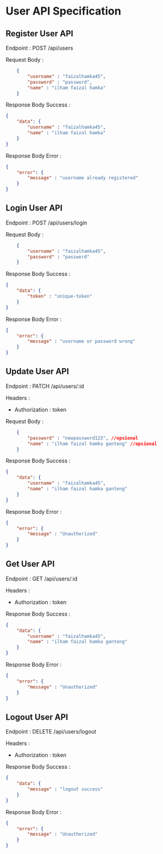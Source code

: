 # User API Specification

## Register User API
Endpoint : POST /api/users

Request Body :
```json
    {
        "username" : "faizalhamka45",
        "password" : "password",
        "name" : "ilham faizal hamka"
    }
```

Response Body Success : 
```json
{
    "data": {
        "username" : "faizalhamka45",
        "name" : "ilham faizal hamka"
    }
}
```

Response Body Error : 
```json
{
    "error": {
        "message" : "username already registered"
    }
}
```

## Login User API
Endpoint : POST /api/users/login

Request Body :
```json
    {
        "username" : "faizalhamka45",
        "password" : "password"
    }
```

Response Body Success : 
```json
{
    "data": {
        "token" : "unique-token"
    }
}
```

Response Body Error : 
```json
{
    "error": {
        "message" : "username or password wrong"
    }
}
```

## Update User API
Endpoint : PATCH /api/users/:id
<!-- kalo pake PUT itu nanti di timpa -->
<!-- sedangkan kita cuma pengen ubah sebagain aja atau parsial data  -->

Headers : 
- Authorization : token

Request Body :
```json
    {
        "password" : "newpassword123", //opsional
        "name" : "ilham faizal hamka ganteng" //opsional
    }
```

Response Body Success : 
```json
{
    "data": {
        "username" : "faizalhamka45",
        "name" : "ilham faizal hamka ganteng"
    }
}
```

Response Body Error : 
```json
{
    "error": {
        "message" : "Unauthorized"
    }
}
```

## Get User API
Endpoint : GET /api/users/:id

Headers : 
- Authorization : token

Response Body Success : 
```json
{
    "data": {
        "username" : "faizalhamka45",
        "name" : "ilham faizal hamka ganteng"
    }
}
```

Response Body Error : 
```json
{
    "error": {
        "message" : "Unauthorized"
    }
}
```

## Logout User API
Endpoint : DELETE /api/users/logout

Headers : 
- Authorization : token

Response Body Success : 
```json
{
    "data": {
        "message" : "logout success"
    }
}
```

Response Body Error : 
```json
{
    "error": {
        "message" : "Unauthorized"
    }
}
```